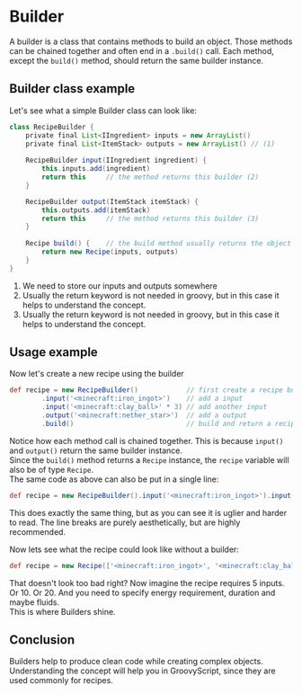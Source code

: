 # Builder
A builder is a class that contains methods to build an object. Those methods can be chained together and often end in a `.build()` call.
Each method, except the `build()` method, should return the same builder instance. 

## Builder class example
Let's see what a simple Builder class can look like:

```groovy
class RecipeBuilder {
    private final List<IIngredient> inputs = new ArrayList()
    private final List<ItemStack> outputs = new ArrayList() // (1)
    
    RecipeBuilder input(IIngredient ingredient) {
        this.inputs.add(ingredient)
        return this     // the method returns this builder (2)
    }

    RecipeBuilder output(ItemStack itemStack) {
        this.outputs.add(itemStack)
        return this     // the method returns this builder (3)
    }
    
    Recipe build() {    // the build method usually returns the object that will be build
        return new Recipe(inputs, outputs)
    }
}
```

1. We need to store our inputs and outputs somewhere
2. Usually the return keyword is not needed in groovy, but in this case it helps to understand the concept.
3. Usually the return keyword is not needed in groovy, but in this case it helps to understand the concept.

## Usage example
Now let's create a new recipe using the builder
````groovy
def recipe = new RecipeBuilder()            // first create a recipe builder instance
        .input('<minecraft:iron_ingot>')    // add a input
        .input('<minecraft:clay_ball>' * 3) // add another input
        .output('<minecraft:nether_star>')  // add a output
        .build()                            // build and return a recipe instance
````

Notice how each method call is chained together. This is because `input()` and `output()` return the same builder instance.<br>
Since the `build()` method returns a `Recipe` instance, the `recipe` variable will also be of type `Recipe`.<br>
The same code as above can also be put in a single line:
````groovy
def recipe = new RecipeBuilder().input('<minecraft:iron_ingot>').input('<minecraft:clay_ball>' * 3).output('<minecraft:nether_star>').build()
````
This does exactly the same thing, but as you can see it is uglier and harder to read. The line breaks are purely aesthetically, but are highly recommended.

Now lets see what the recipe could look like without a builder:
````groovy
def recipe = new Recipe(['<minecraft:iron_ingot>', '<minecraft:clay_ball>' * 3], ['<minecraft:nether_star>'])
````
That doesn't look too bad right? Now imagine the recipe requires 5 inputs. Or 10. Or 20. And you need to specify energy requirement, duration and maybe fluids.<br>
This is where Builders shine.

## Conclusion
Builders help to produce clean code while creating complex objects. 
Understanding the concept will help you in GroovyScript, since they are used commonly for recipes.